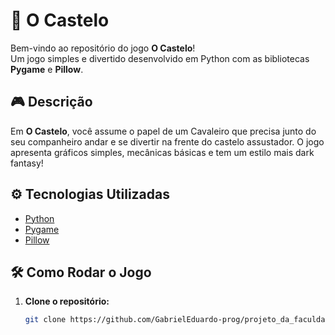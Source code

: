# 🏰 O Castelo

Bem-vindo ao repositório do jogo **O Castelo**!  
Um jogo simples e divertido desenvolvido em Python com as bibliotecas **Pygame** e **Pillow**.

## 🎮 Descrição

Em **O Castelo**, você assume o papel de um Cavaleiro que precisa junto do seu companheiro andar e se divertir na frente do castelo assustador. O jogo apresenta gráficos simples, mecânicas básicas e tem um estilo mais dark fantasy!


## ⚙️ Tecnologias Utilizadas

- [Python](https://www.python.org/)
- [Pygame](https://www.pygame.org/)
- [Pillow](https://pillow.readthedocs.io/en/stable/)

## 🛠️ Como Rodar o Jogo

1. **Clone o repositório:**
   ```bash
   git clone https://github.com/GabrielEduardo-prog/projeto_da_faculdade
   
